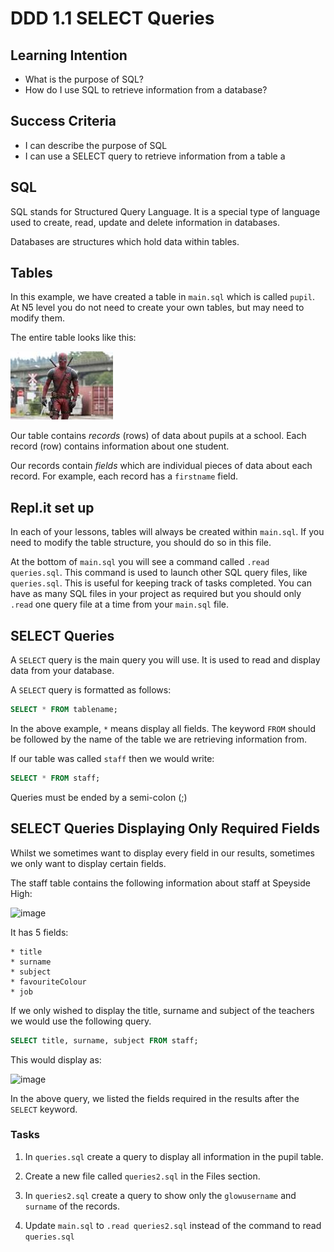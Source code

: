 # DDD 1.1 SELECT Queries

## Learning Intention
* What is the purpose of SQL?
* How do I use SQL to retrieve information from a database?

## Success Criteria
* I can describe the purpose of SQL
* I can use a SELECT query to retrieve information from a table
a
## SQL
SQL stands for Structured Query Language. It is a special type of language used to create, read, update and delete information in databases.

Databases are structures which hold data within tables.

## Tables
In this example, we have created a table in ```main.sql``` which is called ```pupil```. At N5 level you do not need to create your own tables, but may need to modify them. 

The entire table looks like this:

![image](image.jpg)

Our table contains *records* (rows) of data about pupils at 
 a school. Each record (row) contains information about one student. 

 Our records contain *fields* which are individual pieces of data about each record. For example, each record has a ```firstname``` field.

## Repl.it set up
In each of your lessons, tables will always be created within ```main.sql```. If you need to modify the table structure, you should do so in this file. 

At the bottom of ```main.sql``` you will see a command called `.read queries.sql`. This command is used to launch other SQL query files, like `queries.sql`. This is useful for keeping track of tasks completed. You can have as many SQL files in your project as required but you should only `.read` one query file at a time from your `main.sql` file. 


## SELECT Queries
A ```SELECT``` query is the main query you will use. It is used to read and display data from your database.

A `SELECT` query is formatted as follows:

```sql
SELECT * FROM tablename;
```

In the above example, `*` means display all fields. The keyword `FROM` should be followed by the name of the table we are retrieving information from. 

If our table was called `staff` then we would write:

```sql
SELECT * FROM staff;
```

Queries must be ended by a semi-colon (;)

## SELECT Queries Displaying Only Required Fields
Whilst we sometimes want to display every field in our results, sometimes we only want to display certain fields. 

The staff table contains the following information about staff at Speyside High:

![image](image_2.png)

It has 5 fields:
```
* title
* surname
* subject
* favouriteColour
* job
```

If we only wished to display the title, surname and subject of the teachers we would use the following query.

```SQL 
SELECT title, surname, subject FROM staff;
```
This would display as:

![image](image_3.png) 

In the above query, we listed the fields required in the results after the `SELECT` keyword. 

### Tasks
1.  In ```queries.sql``` create a query to display all information in the pupil table. 

2. Create a new file called `queries2.sql` in the Files section.
3. In `queries2.sql` create a query to show only the `glowusername` and `surname` of the records.
4. Update `main.sql` to `.read queries2.sql` instead of the command to read `queries.sql`


  
